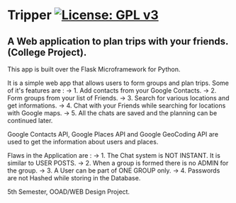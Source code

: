 # Tripper   [![License: GPL v3](https://img.shields.io/badge/License-GPL%20v3-blue.svg)](https://www.gnu.org/licenses/gpl-3.0)
A Web application to plan trips with your friends. (College Project).
--------------------------------------------------------------------------------
  This app is built over the Flask Microframework for Python.
  
  It is a simple web app that allows users to form groups and plan trips.
  Some of it's features are :
   -> 1. Add contacts from your Google Contacts.
   -> 2. Form groups from your list of Friends.
   -> 3. Search for various locations and get informations.
   -> 4. Chat with your Friends while searching for locations with Google maps.
   -> 5. All the chats are saved and the planning can be continued later.
    
  Google Contacts API, Google Places API and Google GeoCoding API are used to get 
  the information about users and places.
  
  Flaws in the Application are :
    -> 1. The Chat system is NOT INSTANT. It is similar to USER POSTS.
    -> 2. When a group is formed there is no ADMIN for the group.
    -> 3. A User can be part of ONE GROUP only.
    -> 4. Passwords are not Hashed while storing in the Database.
     
  5th Semester, OOAD/WEB Design Project.
  
